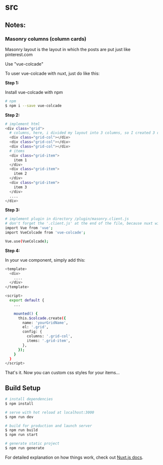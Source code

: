 # src

## Notes:

### Masonry columns (column cards)

Masonry layout is the layout in which the posts are put just like pinterest.com

Use "vue-colcade"

To user vue-colcade with nuxt, just do like this:

**Step 1:**

Install vue-colcade with npm

```bash
# npm
$ npm i --save vue-colcade
```

**Step 2:**

```bash
# implement html
<div class="grid">
  # columns, here, i divided my layout into 3 columns, so I created 3 div with class '.grid-col', but if you want to divide your layout in 2 or more columns, you can create 2 or more div ... 
  <div class="grid-col"></div>
  <div class="grid-col"></div>
  <div class="grid-col"></div>
  # items
  <div class="grid-item">
    item 1
  </div>
  <div class="grid-item">
    item 2
  </div>
  <div class="grid-item">
    item 3
  </div>
  ....
</div>
```

**Step 3:**

```bash
# implement plugin in directory /plugin/masonry.client.js
# don't forget the '.client.js' at the end of the file, because nuxt will recognize it as client only plugin, read the document of nuxt here https://nuxtjs.org/guide/plugins/
import Vue from 'vue';
import VueColcade from 'vue-colcade';

Vue.use(VueColcade);
```

**Step 4:**

In your vue component, simply add this:

```bash
<template>
  <div>
    ....
  </div>
</template>

<script>
  export default {
    ...

    mounted() {
      this.$colcade.create({
        name: 'yourGridName',
        el: '.grid',
        config: {
          columns: '.grid-col',
          items: '.grid-item',
        },
      });
    }
  }
</script>
```

That's it. Now you can custom css styles for your items...

## Build Setup

```bash
# install dependencies
$ npm install

# serve with hot reload at localhost:3000
$ npm run dev

# build for production and launch server
$ npm run build
$ npm run start

# generate static project
$ npm run generate
```

For detailed explanation on how things work, check out [Nuxt.js docs](https://nuxtjs.org).
